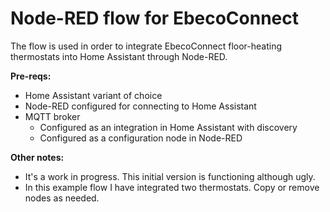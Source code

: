 # Node-RED flow for EbecoConnect
The flow is used in order to integrate EbecoConnect floor-heating thermostats into Home Assistant through Node-RED.

**Pre-reqs:**

 - Home Assistant variant of choice
 - Node-RED configured for connecting to Home Assistant
 - MQTT broker
	 - Configured as an integration in Home Assistant with discovery
	 - Configured as a configuration node in Node-RED

**Other notes:**

 - It's a work in progress. This initial version is functioning although ugly. 
 - In this example flow I have integrated two thermostats. Copy or remove nodes as needed. 
